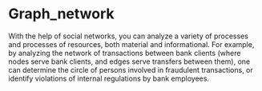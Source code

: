 # Graph_network
With the help of social networks, you can analyze a variety of processes and processes of resources, both material and informational. For example, by analyzing the network of transactions between bank clients (where nodes serve bank clients, and edges serve transfers between them), one can determine the circle of persons involved in fraudulent transactions, or identify violations of internal regulations by bank employees.
